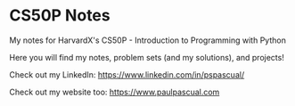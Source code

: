 # CS50P Notes
My notes for HarvardX's CS50P - Introduction to Programming with Python

Here you will find my notes, problem sets (and my solutions), and projects!

Check out my LinkedIn: https://www.linkedin.com/in/pspascual/

Check out my website too: https://www.paulpascual.com
